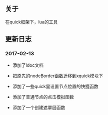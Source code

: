 ## 关于

在quick框架下，lua的工具

## 更新日志

### 2017-02-13

- 添加了ldoc文档

- 把原先的nodeBorder函数迁移到xquick模块下

- 添加了一些quick里设置节点位置的快捷函数

- 添加了普通节点的点击模拟函数

- 添加了一个创建遮罩层函数
